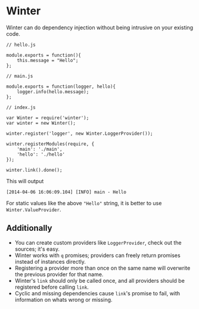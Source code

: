 Winter
======

Winter can do dependency injection without being intrusive on your existing code.

    // hello.js

    module.exports = function(){
        this.message = "Hello";
    };

    // main.js

    module.exports = function(logger, hello){
        logger.info(hello.message);
    };

    // index.js

    var Winter = require('winter');
    var winter = new Winter();

    winter.register('logger', new Winter.LoggerProvider());

    winter.registerModules(require, {
        'main': './main',
        'hello': './hello'
    });

    winter.link().done();

This will output

    [2014-04-06 16:06:09.104] [INFO] main - Hello

For static values like the above `"Hello"` string, it is better to use `Winter.ValueProvider`.

Additionally
------------

- You can create custom providers like `LoggerProvider`, check out the sources; it's easy.
- Winter works with `q` promises; providers can freely return promises instead of instances directly.
- Registering a provider more than once on the same name will overwrite the previous provider for that name.
- Winter's `link` should only be called once, and all providers should be registered before calling `link`.
- Cyclic and missing dependencies cause `link`'s promise to fail, with information on whats wrong or missing.
